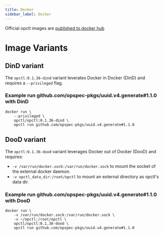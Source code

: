```yaml
---
title: Docker
sidebar_label: Docker
---
```


Official opctl images are [published to docker hub](https://hub.docker.com/r/opctl/opctl/)

# Image Variants

## DinD variant

The `opctl:0.1.36-dind` variant leverates Docker in Docker (DinD) and requires a `--privileged` flag.

### Example run github.com/opspec-pkgs/uuid.v4.generate#1.1.0 with DinD

```shell
docker run \
    --privileged \
    opctl/opctl:0.1.36-dind \
    opctl run github.com/opspec-pkgs/uuid.v4.generate#1.1.0
```

## DooD variant

The `opctl:0.1.36-dood` variant leverages Docker out of Docker (DooD) and requires:
- `-v /var/run/docker.sock:/var/run/docker.sock`
  to mount the socket of the external docker daemon.
- `-v opctl_data_dir:/root/opctl`
  to mount an external directory as opctl's data dir.

### Example run github.com/opspec-pkgs/uuid.v4.generate#1.1.0 with DooD
```shell
docker run \
    -v /var/run/docker.sock:/var/run/docker.sock \
    -v ~/opctl:/root/opctl \
    opctl/opctl:0.1.36-dood \
    opctl run github.com/opspec-pkgs/uuid.v4.generate#1.1.0
```